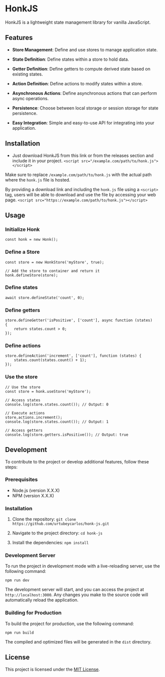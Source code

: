 # HonkJS

HonkJS is a lightweight state management library for vanilla JavaScript.

## Features

-   **Store Management**: Define and use stores to manage application state.

-   **State Definition**: Define states within a store to hold data.

-   **Getter Definition**: Define getters to compute derived state based on existing states.

-   **Action Definition**: Define actions to modify states within a store.

-   **Asynchronous Actions**: Define asynchronous actions that can perform async operations.

-   **Persistence**: Choose between local storage or session storage for state persistence.

-   **Easy Integration**: Simple and easy-to-use API for integrating into your application.

## Installation

-   Just download HonkJS from this link or from the releases section and include it in your project.
    `<script src="/example.com/path/to/honk.js"></script>`

Make sure to replace `/example.com/path/to/honk.js` with the actual path where the `honk.js` file is hosted.

By providing a download link and including the `honk.js` file using a `<script>` tag, users will be able to download and use the file by accessing your web page.
`<script src="https://example.com/path/to/honk.js"></script>`

## Usage

### Initialize Honk

    const honk = new Honk();

### Define a Store

    const store = new HonkStore('myStore', true);

    // Add the store to container and return it
    honk.defineStore(store);

### Define states

    await store.defineState('count', 0);

### Define getters

    store.defineGetter('isPositive', ['count'], async function (states)
    {
    	return states.count > 0;
    });

### Define actions

    store.defineAction('increment', ['count'], function (states) {
        states.count(states.count() + 1);
    });

### Use the store

    // Use the store
    const store = honk.useStore('myStore');

    // Access states
    console.log(store.states.count()); // Output: 0

    // Execute actions
    store.actions.increment();
    console.log(store.states.count()); // Output: 1

    // Access getters
    console.log(store.getters.isPositive()); // Output: true

## Development

To contribute to the project or develop additional features, follow these steps:

### Prerequisites

-   Node.js (version X.X.X)
-   NPM (version X.X.X)

### Installation

1. Clone the repository:
   `git clone https://github.com/urtubeycarlos/honk-js.git`

2. Navigate to the project directory:
   `cd honk-js`
3. Install the dependencies:
   `npm install`

### Development Server

To run the project in development mode with a live-reloading server, use the following command:

`npm run dev`

The development server will start, and you can access the project at `http://localhost:3000`. Any changes you make to the source code will automatically reload the application.

### Building for Production

To build the project for production, use the following command:

`npm run build`

The compiled and optimized files will be generated in the `dist` directory.

## License

This project is licensed under the [MIT License](https://opensource.org/license/mit/).

